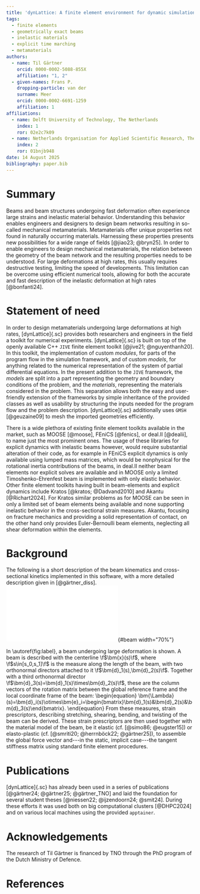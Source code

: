 ```yaml
---
title: 'dynLattice: A finite element environment for dynamic simulation of beam networks and lattice metamaterials'
tags:
  - finite elements
  - geometrically exact beams
  - inelastic materials
  - explicit time marching
  - metamaterials
authors:
  - name: Til Gärtner
    orcid: 0000-0002-5088-855X
    affiliation: "1, 2"
  - given-names: Frans P.
    dropping-particle: van der
    surname: Meer
    orcid: 0000-0002-6691-1259
    affiliation: 1
affiliations:
  - name: Delft University of Technology, The Netherlands
    index: 1
    ror: 02e2c7k09
  - name: Netherlands Organisation for Applied Scientific Research, The Netherlands
    index: 2
    ror: 01bnjb948
date: 14 August 2025
bibliography: paper.bib
---
```


# Summary
Beams and beam structures undergoing fast deformation often experience large strains and inelastic material behavior.
Understanding this behavior enables engineers and designers to design beam networks resulting in so-called mechanical metamaterials.
Metamaterials offer unique properties not found in naturally occurring materials.
Harnessing these properties presents new possibilities for a wide range of fields [@jiao23; @bryn25].
In order to enable engineers to design mechanical metamaterials, the relation between the geometry of the beam network and the resulting properties needs to be understood. 
For large deformations at high rates, this usually requires destructive testing, limiting the speed of developments.
This limitation can be overcome using efficient numerical tools, allowing for both the accurate and fast description of the inelastic deformation at high rates [@bonfanti24].

# Statement of need
In order to design metamaterials undergoing large deformations at high rates, [dynLattice]{.sc} provides both researchers and engineers in the field a toolkit for numerical experiments. 
[dynLattice]{.sc} is built on top of the openly available C++ `JIVE` finite element toolkit [@jive21; @nguyenthanh20]. 
In this toolkit, the implementation of custom _modules_, for parts of the program flow in the simulation framework, and of custom _models_, for anything related to the numerical representation of the system of partial differential equations.
In the present addition to the `JIVE` framework, the _models_ are split into a part representing the geometry and boundary conditions of the problem, and the _materials_, representing the materials considered in the problem.
This separation allows both the easy and user-friendly extension of the frameworks by simple inheritance of the provided classes as well as usability by structuring the inputs needed for the program flow and the problem description.
[dynLattice]{.sc} additionally uses `GMSH` [@geuzaine09] to mesh the imported geometries efficiently.  

There is a wide plethora of existing finite element toolkits available in the market, such as MOOSE [@moose], FEniCS [@fenics], or deal.II [@dealii], to name just the most prominent ones.
The usage of these libraries for explicit dynamics with inelastic beams however, would require substantial alteration of their code, as for example in FEniCS explicit dynamics is only available using lumped mass matrices, which would be nonphysical for the rotational inertia contributions of the beams, in deal.II neither beam elements nor explicit solves are available and in MOOSE only a limited Timoshenko-Ehrenfest beam is implemented with only elastic behavior.
Other finite element toolkits having built in beam-elements and explicit dynamics include Kratos [@kratos; @Dadvand2010] and Akantu [@Richart2024].
For Kratos similar problems as for MOOSE can be seen in only a limited set of beam elements being available and none supporting inelastic behavior in the cross-sectional strain measures.
Akantu, focusing on fracture mechanics and providing a solid representation of contact, on the other hand only provides Euler-Bernoulli beam elements, neglecting all shear deformation within the elements.

# Background
The following is a short description of the beam kinematics and cross-sectional kinetics implemented in this software, with a more detailed description given in [@gärtner_diss].
![A beam undergoing large deformation. \label{fig:beam}](beam_concept.pdf){#beam width="70%"}

In \autoref{fig:label}, a beam undergoing large deformation is shown. 
A beam is described with the centerline \f$\bm{x}(s)\f$, where \f$s\in[s_0,s_1]\f$ is the measure along the length of the beam, with two orthonormal directors attached to it \f$\bm{d}_1(s),\bm{d}_2(s)\f$.
Together with a third orthonormal director \f$\bm{d}_3(s)=\bm{d}_1(s)\times\bm{d}_2(s)\f$, these are the column vectors of the rotation matrix between the global reference frame and the local coordinate frame of the beam:
\begin{equation}
  \bm{\Lambda}(s)=\bm{d}_i(s)\otimes\bm{e}_i=\begin{bmatrix}\bm{d}_1(s)&\bm{d}_2(s)&\bm{d}_3(s)\end{bmatrix}.
\end{equation}
From these measures, strain prescriptors, describing stretching, shearing, bending, and twisting of the beam can be derived. 
These strain prescriptors are then used together with the material model of the beam, be it elastic (cf. [@simo86; @eugster15]) or elasto-plastic (cf. [@smriti20; @herrnböck22; @gärtner25]), to assemble the global force vector and---in the static, implicit case---the tangent stiffness matrix using standard finite element procedures.

# Publications
[dynLattice]{.sc} has already been used in a series of publications [@gärtner24; @gärtner25; @gärtner_TNO] and laid the foundation for several student theses [@niessen22; @ijzendoorn24; @smit24].
During these efforts it was used both on big computational clusters [@DHPC2024] and on various local machines using the provided `apptainer`. 

# Acknowledgements
The research of Til Gärtner is financed by TNO through the PhD program of the Dutch Ministry of Defence.

# References
